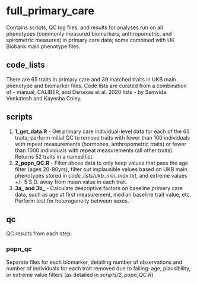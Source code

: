 # full_primary_care

Contains scripts, QC log files, and results for analyses run on all phenotypes (commonly measured biomarkers, anthropometric, and spirometric measures) in primary care data; some combined with UK Biobank main phenotype files.  

## code_lists
There are 65 traits in primary care and 39 matched traits in UKB main phenotype and biomarker files. Code lists are curated from a combination of - manual, CALIBER, and Denaxas et al. 2020 lists - by Samvida Venkatesh and Kayesha Coley.

## scripts
1. **1_get_data.R** - Get primary care individual-level data for each of the 65 traits; perform initial QC to remove traits with fewer than 100 individuals with repeat measurements (hormones, anthropometric traits) or fewer than 1000 individuals with repeat measurements (all other traits). Returns 52 traits in a named list. 
2. **2_popn_QC.R** - Filter above data to only keep values that pass the age filter (ages 20-80yrs), filter out implausible values based on UKB main phenotypes stored in *code_lists/ukb_min_max.txt*, and extreme values +/- 5 S.D. away from mean value in each trait.
3. **3a_ and 3b_** - Calculate descriptive factors on baseline primary care data, such as age at first measurement, median baseline trait value, etc. Perform test for heterogeneity between sexes. 

## qc
QC results from each step:

### popn_qc 
Separate files for each biomarker, detailing number of observations and number of individuals for each trait removed due to failing: age, plausibility, or extreme value filters (as detailed in *scripts/2_popn_QC.R*) 

